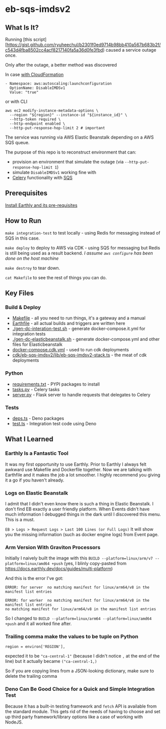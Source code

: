 # eb-sqs-imdsv2
## What Is It?
Running [this script][https://gist.github.com/ryuheechul/b2301f0ed9714b98bb410a567b683b2f/c543d4fba8502cc4acf8217140fa5a36d0fe3fbd) caused a service outage once.

Only after the outage, a better method was discovered

In case [with CloudFormation](https://docs.aws.amazon.com/elasticbeanstalk/latest/dg/command-options-general.html#:~:text=Valid%20values-,DisableIMDSv1,-Set%20to%20true)
```
- Namespace: aws:autoscaling:launchconfiguration
  OptionName: DisableIMDSv1
  Value: "true"
```

or with CLI

```
aws ec2 modify-instance-metadata-options \
  --region "${region}" --instance-id "${instance_id}" \
  --http-token required \
  --http-endpoint enabled \
  --http-put-response-hop-limit 2 # important
```

The service was running via AWS Elastic Beanstalk depending on a AWS SQS queue.

The purpose of this repo is to reconstruct environment that can:
- provision an environment that simulate the outage (via `--http-put-response-hop-limit 1`)
- simulate `DisableIMDSv1` working fine with
- [Celery](https://docs.celeryq.dev/en/stable/getting-started/introduction.html) functionality with [SQS](https://docs.celeryq.dev/en/stable/getting-started/backends-and-brokers/sqs.html#broker-sqs)

## Prerequisites
[Install Earthly and its pre-requisites](https://earthly.dev/get-earthly)

## How to Run

`make integration-test` to test locally - using Redis for messaging instead of SQS in this case.

`make deploy` to deploy to AWS via CDK - using SQS for messaging but Redis is still being used as a result backend.
_I assume `aws configure` has been done on the host machine_

`make destroy` to tear down.

`cat Makefile` to see the rest of things you can do.

## Key Files

### Build & Deploy
- [Makefile](./Makefile) - all you need to run things, it's a gateway and a manual
- [Earthfile](./Earthfile) - all actual builds and triggers are written here
- [./gen-dc-interation-test.sh](./gen-dc-interation-test.sh) - generate docker-compose.it.yml for integration tests
- [./gen-dc-elasticbeanstalk.sh](./gen-dc-elasticbeanstalk.sh) - generate docker-compose.yml and other files for Elasticbeanstalk
- [docker-compose.cdk.yml](./docker-compose.cdk.yml) - used to run cdk deployments
- [cdk/eb-sqs-imdsv2/lib/eb-sqs-imdsv2-stack.ts](./cdk/eb-sqs-imdsv2/lib/eb-sqs-imdsv2-stack.ts) - the meat of cdk deployments

### Python
- [requirements.txt](./requirements.txt) - PYPI packages to install
- [tasks.py](./tasks.py) - Celery tasks
- [server.py](./server.py) - Flask server to handle requests that delegates to Celery

### Tests
- [deps.ts](./deps.ts) - Deno packages
- [test.ts](./test.ts) - Integration test code using Deno


## What I Learned

### Earthly Is a Fantastic Tool

It was my first opportunity to use Earthly.
Prior to Earthly I always felt awkward use Makefile and Dockerfile together. Now we are talking with Earthfile and it makes the job a lot smoother.
I highly recommend you giving it a go if you haven't already.

### Logs on Elastic Beanstalk
I admit that I didn't even know there is such a thing in Elastic Beanstalk.
I don't find EB exactly a user friendly platform. When Events didn't have much information I debugged things in the dark until I discovered this menu. This is a must.

`EB > Logs > Request Logs > Last 100 Lines (or Full Logs)`
It will show you the missing information (such as docker engine logs) from Event page.

### Arm Version With Graviton Processors
Initially I naively built the image with this `BUILD --platform=linux/arm/v7 --platform=linux/amd64 +push` (yes, I blinly copy-pasted from https://docs.earthly.dev/docs/guides/multi-platform)

And this is the error I've got:

```
ERROR: for server  no matching manifest for linux/arm64/v8 in the manifest list entries

ERROR: for worker  no matching manifest for linux/arm64/v8 in the manifest list entries
no matching manifest for linux/arm64/v8 in the manifest list entries
```

So I changed to `BUILD --platform=linux/arm64 --platform=linux/amd64 +push` and it all worked fine after.

### Trailing comma make the values to be tuple on Python
`region = environ['REGION'],`

expected it to be `"ca-central-1"` (because I didn't notice `,` at the end of the line) but it actually became `("ca-central-1,)`

So if you are copying lines from a JSON-looking dictionary, make sure to delete the trailing comma

### Deno Can Be Good Choice for a Quick and Simple Integration Test
Because it has a built-in testing framework and `fetch` API is available from the standard module.
This gets rid of the needs of having to choose and set up third party framework/library options like a case of working with NodeJS.
